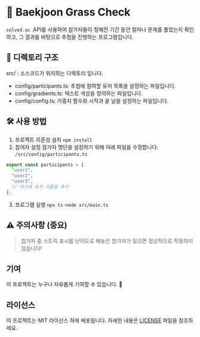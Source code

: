 # 🌿 Baekjoon Grass Check
`solved.ac `API를 사용하여 참가자들이 정해진 기간 동안 얼마나 문제를 풀었는지 확인하고, 그 결과를 바탕으로 추첨을 진행하는 프로그램입니다.

## 📁 디렉토리 구조

src/ : 소스코드가 위치하는 디렉토리 입니다.

- config/participants.ts: 추첨에 참여할 유저 목록을 설정하는 파일입니다.
- config/gradients.ts: 텍스트 색상을 정의하는 파일입니다.
- config/config.ts: 가중치 함수와 시작과 끝 날을 설정하는 파일입니다.

## 🛠️ 사용 방법

1. 프로젝트 의존성 설치
`npm install`
2. 참여자 설정
참가자 명단을 설정하기 위해 아래 파일을 수정합니다:
`/src/config/participants.ts`

```typescript
export const participants = [
  "user1",
  "user2",
  "user3",
  // 여기에 유저 이름을 추가
];
```
3. 프로그램 실행
`npx ts-node src/main.ts`

## ⚠️ 주의사항 (중요)

> 참가자 중 스트릭 표시를 난이도로 해놓은 참가자가 있으면 정상적으로 작동하지 않습니다!

## 기여

이 프로젝트는 누구나 자유롭게 기여할 수 있습니다. 🤭

## 라이선스

이 프로젝트는 MIT 라이선스 하에 배포됩니다. 자세한 내용은 [LICENSE](LICENSE) 파일을 참조하세요.

